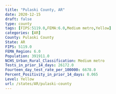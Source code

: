 ```yaml
---
title: "Pulaski County, AR"
date: 2020-12-15
draft: false
type: county
tags: [FIPS:5119.0,FEMA:6.0,Medium metro,Yellow]
categories: [AR]
County: Pulaski County
State: AR
FIPS: 5119.0
FEMA_Region: 6.0
Population: 391911.0
NCHS_Urban_Rural_Classification: Medium metro
Tests_in_prior_14_days: 26172.0
Fourteen_day_test_rate_per_100000: 6678.0
Percent_Positivity_in_prior_14_days: 0.065
Level: Yellow
url: /states/AR/pulaski-county
---
```



